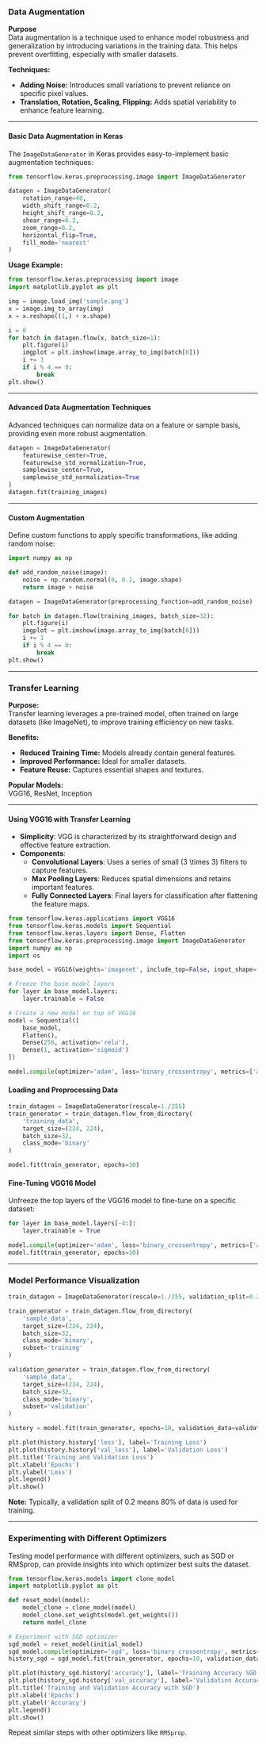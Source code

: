### Data Augmentation

**Purpose**  
Data augmentation is a technique used to enhance model robustness and generalization by introducing variations in the training data. This helps prevent overfitting, especially with smaller datasets.

**Techniques:**
- **Adding Noise:** Introduces small variations to prevent reliance on specific pixel values.
- **Translation, Rotation, Scaling, Flipping:** Adds spatial variability to enhance feature learning.

---

#### Basic Data Augmentation in Keras

The `ImageDataGenerator` in Keras provides easy-to-implement basic augmentation techniques:

```python
from tensorflow.keras.preprocessing.image import ImageDataGenerator

datagen = ImageDataGenerator(
    rotation_range=40,
    width_shift_range=0.2,
    height_shift_range=0.2,
    shear_range=0.2,
    zoom_range=0.2,
    horizontal_flip=True,
    fill_mode='nearest'
)
```

**Usage Example:**

```python
from tensorflow.keras.preprocessing import image
import matplotlib.pyplot as plt

img = image.load_img('sample.png')
x = image.img_to_array(img)
x = x.reshape((1,) + x.shape)

i = 0
for batch in datagen.flow(x, batch_size=1):
    plt.figure(i)
    imgplot = plt.imshow(image.array_to_img(batch[0]))
    i += 1
    if i % 4 == 0:
        break
plt.show()
```

---

#### Advanced Data Augmentation Techniques

Advanced techniques can normalize data on a feature or sample basis, providing even more robust augmentation. 

```python
datagen = ImageDataGenerator(
    featurewise_center=True,
    featurewise_std_normalization=True,
    samplewise_center=True,
    samplewise_std_normalization=True
)
datagen.fit(training_images)
```

---

#### Custom Augmentation

Define custom functions to apply specific transformations, like adding random noise:

```python
import numpy as np

def add_random_noise(image):
    noise = np.random.normal(0, 0.1, image.shape)
    return image + noise

datagen = ImageDataGenerator(preprocessing_function=add_random_noise)

for batch in datagen.flow(training_images, batch_size=32):
    plt.figure(i)
    imgplot = plt.imshow(image.array_to_img(batch[0]))
    i += 1
    if i % 4 == 0:
        break
plt.show()
```

---

### Transfer Learning

**Purpose:**  
Transfer learning leverages a pre-trained model, often trained on large datasets (like ImageNet), to improve training efficiency on new tasks.

**Benefits:**
- **Reduced Training Time:** Models already contain general features.
- **Improved Performance:** Ideal for smaller datasets.
- **Feature Reuse:** Captures essential shapes and textures.

**Popular Models:**  
VGG16, ResNet, Inception

---

#### Using VGG16 with Transfer Learning
- **Simplicity**: VGG is characterized by its straightforward design and effective feature extraction.
- **Components**:
  - **Convolutional Layers**: Uses a series of small \(3 \times 3\) filters to capture features.
  - **Max Pooling Layers**: Reduces spatial dimensions and retains important features.
  - **Fully Connected Layers**: Final layers for classification after flattening the feature maps.
  
```python
from tensorflow.keras.applications import VGG16  
from tensorflow.keras.models import Sequential
from tensorflow.keras.layers import Dense, Flatten
from tensorflow.keras.preprocessing.image import ImageDataGenerator
import numpy as np
import os

base_model = VGG16(weights='imagenet', include_top=False, input_shape=(224, 224, 3))

# Freeze the base model layers
for layer in base_model.layers:
    layer.trainable = False

# Create a new model on top of VGG16
model = Sequential([
    base_model,
    Flatten(),
    Dense(256, activation='relu'),
    Dense(1, activation='sigmoid')
])

model.compile(optimizer='adam', loss='binary_crossentropy', metrics=['accuracy'])
```

#### Loading and Preprocessing Data

```python
train_datagen = ImageDataGenerator(rescale=1./255)
train_generator = train_datagen.flow_from_directory(
    'training_data',
    target_size=(224, 224),
    batch_size=32,
    class_mode='binary'
)

model.fit(train_generator, epochs=10)
```

#### Fine-Tuning VGG16 Model

Unfreeze the top layers of the VGG16 model to fine-tune on a specific dataset:

```python
for layer in base_model.layers[-4:]:
    layer.trainable = True

model.compile(optimizer='adam', loss='binary_crossentropy', metrics=['accuracy'])
model.fit(train_generator, epochs=10)
```

---

### Model Performance Visualization

```python
train_datagen = ImageDataGenerator(rescale=1./255, validation_split=0.2)

train_generator = train_datagen.flow_from_directory(
    'sample_data',
    target_size=(224, 224),
    batch_size=32,
    class_mode='binary',
    subset='training'
)

validation_generator = train_datagen.flow_from_directory(
    'sample_data',
    target_size=(224, 224),
    batch_size=32,
    class_mode='binary',
    subset='validation'
)

history = model.fit(train_generator, epochs=10, validation_data=validation_generator)

plt.plot(history.history['loss'], label='Training Loss')
plt.plot(history.history['val_loss'], label='Validation Loss')
plt.title('Training and Validation Loss')
plt.xlabel('Epochs')
plt.ylabel('Loss')
plt.legend()
plt.show()
```

**Note:** Typically, a validation split of 0.2 means 80% of data is used for training.

---

### Experimenting with Different Optimizers

Testing model performance with different optimizers, such as SGD or RMSprop, can provide insights into which optimizer best suits the dataset.

```python
from tensorflow.keras.models import clone_model
import matplotlib.pyplot as plt

def reset_model(model):
    model_clone = clone_model(model)
    model_clone.set_weights(model.get_weights())
    return model_clone

# Experiment with SGD optimizer
sgd_model = reset_model(initial_model)
sgd_model.compile(optimizer='sgd', loss='binary_crossentropy', metrics=['accuracy'])
history_sgd = sgd_model.fit(train_generator, epochs=10, validation_data=validation_generator)

plt.plot(history_sgd.history['accuracy'], label='Training Accuracy SGD')
plt.plot(history_sgd.history['val_accuracy'], label='Validation Accuracy SGD')
plt.title('Training and Validation Accuracy with SGD')
plt.xlabel('Epochs')
plt.ylabel('Accuracy')
plt.legend()
plt.show()
```

Repeat similar steps with other optimizers like `RMSprop`.
